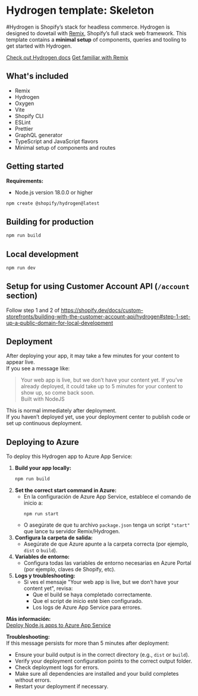 # Hydrogen template: Skeleton

#Hydrogen is Shopify’s stack for headless commerce. Hydrogen is designed to dovetail with [Remix](https://remix.run/), Shopify’s full stack web framework. This template contains a **minimal setup** of components, queries and tooling to get started with Hydrogen.

[Check out Hydrogen docs](https://shopify.dev/custom-storefronts/hydrogen)
[Get familiar with Remix](https://remix.run/docs/en/v1)

## What's included

- Remix
- Hydrogen
- Oxygen
- Vite
- Shopify CLI
- ESLint
- Prettier
- GraphQL generator
- TypeScript and JavaScript flavors
- Minimal setup of components and routes

## Getting started

**Requirements:**

- Node.js version 18.0.0 or higher

```bash
npm create @shopify/hydrogen@latest
```

## Building for production

```bash
npm run build
```

## Local development

```bash
npm run dev
```

## Setup for using Customer Account API (`/account` section)

Follow step 1 and 2 of <https://shopify.dev/docs/custom-storefronts/building-with-the-customer-account-api/hydrogen#step-1-set-up-a-public-domain-for-local-development>

## Deployment

After deploying your app, it may take a few minutes for your content to appear live.  
If you see a message like:

> Your web app is live, but we don’t have your content yet. If you’ve already deployed, it could take up to 5 minutes for your content to show up, so come back soon.  
> Built with NodeJS

This is normal immediately after deployment.  
If you haven’t deployed yet, use your deployment center to publish code or set up continuous deployment.

## Deploying to Azure

To deploy this Hydrogen app to Azure App Service:

1. **Build your app locally:**
   ```bash
   npm run build
   ```
2. **Set the correct start command in Azure:**
   - En la configuración de Azure App Service, establece el comando de inicio a:
     ```
     npm run start
     ```
   - O asegúrate de que tu archivo `package.json` tenga un script `"start"` que lance tu servidor Remix/Hydrogen.
3. **Configura la carpeta de salida:**
   - Asegúrate de que Azure apunte a la carpeta correcta (por ejemplo, `dist` o `build`).
4. **Variables de entorno:**
   - Configura todas las variables de entorno necesarias en Azure Portal (por ejemplo, claves de Shopify, etc).
5. **Logs y troubleshooting:**
   - Si ves el mensaje "Your web app is live, but we don’t have your content yet", revisa:
     - Que el build se haya completado correctamente.
     - Que el script de inicio esté bien configurado.
     - Los logs de Azure App Service para errores.

**Más información:**  
[Deploy Node.js apps to Azure App Service](https://learn.microsoft.com/en-us/azure/app-service/quickstart-nodejs?tabs=windows&pivots=development-environment-vscode)

**Troubleshooting:**  
If this message persists for more than 5 minutes after deployment:

- Ensure your build output is in the correct directory (e.g., `dist` or `build`).
- Verify your deployment configuration points to the correct output folder.
- Check deployment logs for errors.
- Make sure all dependencies are installed and your build completes without errors.
- Restart your deployment if necessary.
